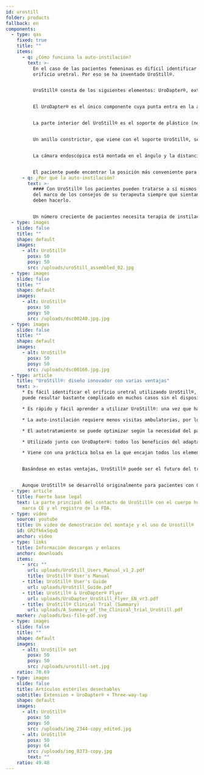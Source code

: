 ```yaml
---
id: urostill
folder: products
fallback: en
components:
  - type: qas
    fixed: true
    title: ""
    items:
      - q: ¿Cómo funciona la auto-instilación?
        text: >-
          En el caso de las pacientes femeninas es difícil identificar el
          orificio uretral. Por eso se ha inventado UroStill®.


          UroStill® consta de los siguientes elementos: UroDapter®, extensión, grifo de tres vías y soporte UroStill® (para jeringas de 50ml). Sus partes opcionales son la cámara endoscópica, la tableta y el soporte de la tableta. Puede adquirirlos con nosotros o comprarlos usted mismo en otro lugar. Para cada instilación deberá comprar elementos desechables estériles como un kit que contiene UroDapter®, extensión y grifo de tres vías.


          El UroDapter® es el único componente cuya punta entra en la abertura de la uretra para administrar la solución que se usa para tratar la vejiga. Se debe conectar una pieza de extensión al UroDapter® y el grifo de tres vías a la extensión y la jeringa. Estos dos elementos transmiten la solución de la jeringa al UroDapter®.


          La parte interior del UroStill® es el soporte de plástico (no desechable), que mantiene fuerte tanto la jeringa como la cámara endoscópica.


          Un anillo constrictor, que viene con el soporte UroStill®, se puede insertar en el soporte para que el UroStill® también se pueda utilizar con jeringas de 20 ml. (La jeringa con el medicamento no está incluida).


          La cámara endoscópica está montada en el ángulo y la distancia adecuados, por lo que puede brindar una vista perfecta de la punta del UroDapter® y la abertura uretral. (La cámara puede iluminar el orificio ya que tiene luces LED integradas). La imagen de la cámara se puede ver en cualquier teléfono inteligente compatible, tableta, PC, etc. Los dispositivos pequeños como teléfonos o tabletas se pueden colocar sobre un soporte. La cámara (6LED, micro USB, 7 mm CA00523), el soporte y el dispositivo inteligente (nuestra recomendación: Huawei Media Pad T3 8.0 16GB) son opcionales.


          El paciente puede encontrar la posición más conveniente para la autoinstilación y seguir fácilmente todo el proceso en la pantalla.
      - q: ¿Por qué la auto-instilación?
        text: >-
          #### Con UroStill® los pacientes pueden tratarse a sí mismos dentro
          del marco de los consejos de su terapeuta siempre que sientan que
          deben hacerlo.


          Un número creciente de pacientes necesita terapia de instilación intravesical en el síndrome de cistitis intersticial/dolor de vejiga que no puede ser cubierto de manera suficiente por el sistema de salud actual de ningún país. El tiempo dedicado a las visitas, las dificultades de viaje y la disponibilidad limitada de terapeutas son muy costosos para los pacientes, y el tiempo predeterminado de instilación con los terapeutas a menudo conduce a un tratamiento insuficiente o excesivo del paciente.
  - type: images
    slide: false
    title: ""
    shape: default
    images:
      - alt: UroStill®
        posx: 50
        posy: 50
        src: /uploads/uroStill_assembled_02.jpg
  - type: images
    slide: false
    title: ""
    shape: default
    images:
      - alt: UroStill®
        posx: 50
        posy: 50
        src: /uploads/dsc00240.jpg.jpg
  - type: images
    slide: false
    title: ""
    shape: default
    images:
      - alt: UroStill®
        posx: 50
        posy: 50
        src: /uploads/dsc00166.jpg.jpg
  - type: article
    title: "UroStill®: diseño innovador con varias ventajas"
    text: >-
      * Es fácil identificar el orificio uretral utilizando UroStill®, lo que
      puede resultar bastante complicado en muchos casos sin el dispositivo.

      * Es rápido y fácil aprender a utilizar UroStill®: una vez que ha sucedido, la paciente puede tratarse a sí misma sin ayuda externa.

      * La auto-instilación requiere menos visitas ambulatorias, por lo tanto, menos gastos médicos, menos tiempo de viaje.

      * El autotratamiento se puede optimizar según la necesidad del paciente, en lugar de la disponibilidad del terapeuta.

      * Utilizado junto con UroDapter®: todos los beneficios del adaptador de jeringa urológica se aplican también a UroStill®.

      * Viene con una práctica bolsa en la que encajan todos los elementos necesarios y opcionales, para que la paciente pueda llevar el dispositivo con ella fácilmente.


      Basándose en estas ventajas, UroStill® puede ser el futuro del tratamiento intravesical de CI/SDV. 


      Aunque UroStill® se desarrolló originalmente para pacientes con CI/SDV, se puede usar en otras condiciones también, como la cistitis por radiación post cáncer y las infecciones graves del tracto urinario que se repiten con frecuencia.
  - type: article
    title: Fuerte base legal
    text: La parte principal del contacto de UroStill® con el cuerpo humano tiene la
      marca CE y el registro de la FDA.
  - type: video
    source: youtube
    title: Un video de demostración del montaje y el uso de Urostill®
    id: GR2fk6xSquQ
    anchor: video
  - type: links
    title: Información descargas y enlaces
    anchor: downloads
    items:
      - src: ""
        url: uploads/UroStill_Users_Manual_v1_2.pdf
        title: UroStill® User's Manual
      - title: UroStill® User's Guide
        url: uploads/UroStill_Guide.pdf
      - title: UroStill® & UroDapter® Flyer
        url: uploads/UroDapter_UroStill_Flyer_EN_vr3.pdf
      - title: UroStill® Clinical Trial (Summary)
        url: uploads/A_Summary_of_the_Clinical_trial_UroStill.pdf
    marker: /uploads/bxs-file-pdf.svg
  - type: images
    slide: false
    title: ""
    shape: default
    images:
      - alt: UroStill® set
        posx: 50
        posy: 50
        src: /uploads/urostill-set.jpg
    ratio: 70.69
  - type: images
    slide: false
    title: Artículos estériles desechables
    subtitle: Extension + UroDapter® + Three-way-tap
    shape: default
    images:
      - alt: UroStill®
        posx: 50
        posy: 50
        src: /uploads/img_2344-copy_edited.jpg
      - alt: UroStill®
        posx: 50
        posy: 64
        src: /uploads/img_8373-copy.jpg
        text: ""
    ratio: 49.48
---
```

